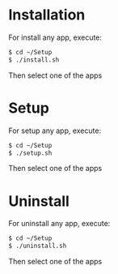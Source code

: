 # Installation

For install any app, execute:

```bash
$ cd ~/Setup
$ ./install.sh
```

Then select one of the apps

# Setup

For setup any app, execute:

```bash
$ cd ~/Setup
$ ./setup.sh
```

Then select one of the apps

# Uninstall

For uninstall any app, execute:

```bash
$ cd ~/Setup
$ ./uninstall.sh
```

Then select one of the apps